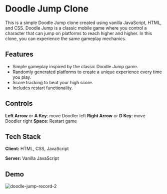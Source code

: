 # Doodle Jump Clone

This is a simple Doodle Jump clone created using vanilla JavaScript, HTML, and CSS. Doodle Jump is a classic mobile game where you control a character that can jump on platforms to reach higher and higher. In this clone, you can experience the same gameplay mechanics.


## Features

- Simple gameplay inspired by the classic Doodle Jump game.
- Randomly generated platforms to create a unique experience every time you play.
- Score tracking to beat your high score.
- Includes restart functionality.


## Controls
**Left Arrow** or **A Key**: move Doodler left
**Right Arrow** or **D Key**: move Doodler right
**Space**: Restart game


## Tech Stack

**Client:** HTML, CSS, JavaScript

**Server:** Vanilla JavaScript


## Demo

![doodle-jump-record-2](https://github.com/KEFranD/doodle-jump/assets/130538538/696f1a48-d9d7-4a19-8533-6d5a6b99bd14)
